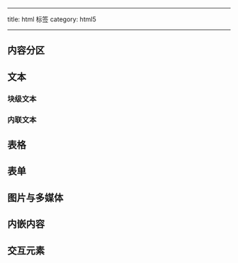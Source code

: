 -------

title: html 标签
category: html5

-------

## 内容分区

## 文本

### 块级文本

### 内联文本

## 表格

## 表单

## 图片与多媒体

## 内嵌内容

## 交互元素